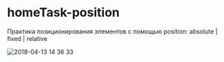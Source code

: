 # homeTask-position
Практика позиционирования элементов с помощью position: absolute | fixed | relative

![2018-04-13 14 36 33](https://user-images.githubusercontent.com/37981601/38732775-2961d7f6-3f28-11e8-8552-8efe105dceac.png)
